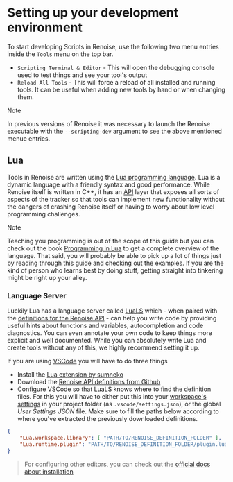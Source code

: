 # Setting up your development environment

To start developing Scripts in Renoise, use the following two menu entries inside the `Tools` menu on the top bar.

* `Scripting Terminal & Editor` - This will open the debugging console used to test things and see your tool's output
* `Reload All Tools` - This will force a reload of all installed and running tools. It can be useful when adding new tools by hand or when changing them.

> [!NOTE] 
> In previous versions of Renoise it was necessary to launch the Renoise executable with the `--scripting-dev` argument to see the above mentioned menue entries.

## Lua

Tools in Renoise are written using the [Lua programming language](https://www.lua.org/). Lua is a dynamic language with a friendly syntax and good performance. While Renoise itself is written in C++, it has an [API](https://en.wikipedia.org/wiki/API) layer that exposes all sorts of aspects of the tracker so that tools can implement new functionality without the dangers of crashing Renoise itself or having to worry about low level programming challenges.

> [!NOTE]
> Teaching you programming is out of the scope of this guide but you can check out the book [Programming in Lua](https://www.lua.org/pil/contents.html) to get a complete overview of the language. That said, you will probably be able to pick up a lot of things just by reading through this guide and checking out the examples. If you are the kind of person who learns best by doing stuff, getting straight into tinkering might be right up your alley.

### Language Server

Luckily Lua has a language server called [LuaLS](https://github.com/LuaLS/lua-language-server) which - when paired with the [definitions for the Renoise API](https://github.com/renoise/definitions/) - can help you write code by providing useful hints about functions and variables, autocompletion and code diagnostics. You can even annotate your own code to keep things more explicit and well documented. While you can absolutely write Lua and create tools without any of this, we highly recommend setting it up.

If you are using [VSCode](https://code.visualstudio.com/) you will have to do three things

* Install the [Lua extension by sumneko](https://marketplace.visualstudio.com/items?itemName=sumneko.lua)
* Download the [Renoise API definitions from Github](https://github.com/renoise/definitions/) <!-- TODO direct link to download? people with git knowledge will know how to clone, no need to explain here -->
* Configure VSCode so that LuaLS knows where to find the definition files. For this you will have to either put this into your [workspace's settings](https://code.visualstudio.com/docs/editor/workspaces#_singlefolder-workspace-settings) in your project folder (as `.vscode/settings.json`), or the global *User Settings JSON* file. Make sure to fill the paths below according to where you've extracted the previously downloaded definitions.

```json
{
    "Lua.workspace.library": [ "PATH/TO/RENOISE_DEFINITION_FOLDER" ],
    "Lua.runtime.plugin": "PATH/TO/RENOISE_DEFINITION_FOLDER/plugin.lua"
}
```

> For configuring other editors, you can check out the [official docs about installation](https://luals.github.io/#install)
